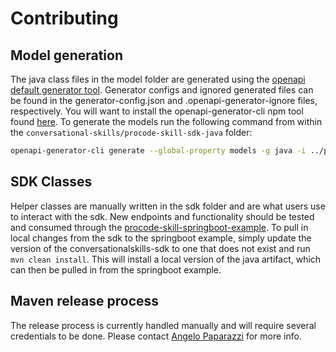# Contributing

## Model generation
The java class files in the model folder are generated using the [openapi default generator tool](https://openapi-generator.tech/docs/generators/java).
Generator configs and ignored generated files can be found in the generator-config.json and .openapi-generator-ignore files, respectively.
You will want to install the openapi-generator-cli npm tool found [here](https://openapi-generator.tech/docs/installation/).
To generate the models run the following command from within the `conversational-skills/procode-skill-sdk-java` folder:
```bash
openapi-generator-cli generate --global-property models -g java -i ../procode-spec.yaml -c ./generator-config.json -t ./templates
```

## SDK Classes
Helper classes are manually written in the sdk folder and are what users use to interact with the sdk. New endpoints and functionality should be tested and consumed through the [procode-skill-springboot-example](../procode-skill-springboot-example/README.md). To pull in local changes from the sdk to the springboot example, simply update the version of the conversationalskills-sdk to one that does not exist and run `mvn clean install`. This will install a local version of the java artifact, which can then be pulled in from the springboot example.

## Maven release process
The release process is currently handled manually and will require several credentials to be done. Please contact [Angelo Paparazzi](https://github.com/apaparazzi0329) for more info.